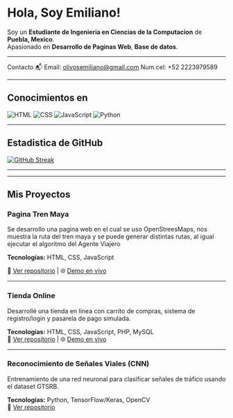 #  Hola, Soy Emiliano! 

 Soy un **Estudiante de Ingenieria en Ciencias de la Computacion** de **Puebla, Mexico**.  
 Apasionado en  **Desarrollo de Paginas Web**, **Base de datos**.

---

Contacto 
📬 Email: [olivosemiliano@gmail.com](mailto:tu.correo@email.com)
 Num.cel: +52 2223979589

---

##  Conocimientos en

![HTML](https://img.shields.io/badge/-HTML5-E34F26?logo=html5&logoColor=white&style=flat)
![CSS](https://img.shields.io/badge/-CSS3-1572B6?logo=css3&logoColor=white&style=flat)
![JavaScript](https://img.shields.io/badge/-JavaScript-F7DF1E?logo=javascript&logoColor=black&style=flat)
![Python](https://img.shields.io/badge/-Python-3776AB?logo=python&logoColor=white&style=flat)

---

##  Estadistica de GitHub

[![GitHub Streak](https://github-readme-streak-stats.herokuapp.com?user=Emiliano-coder&theme=dark&hide_border=true&short_numbers=true)](https://git.io/streak-stats)

---


---



##  Mis Proyectos
###  Pagina Tren Maya
Se desarrollo una pagina web en el cual se uso OpenStreesMaps, nos muestra la ruta del tren maya y se puede generar distintas rutas, al igual ejecutar el algoritmo del Agente Viajero

**Tecnologías:** HTML, CSS, JavaScript

🔗 [Ver repositorio](https://github.com/Emiliano-coder/Emiliano-coder.github.io) | 🌐 [Demo en vivo](https://emiliano-coder.github.io/front.html#inicio)

---

###  Tienda Online
Desarrollé una tienda en línea con carrito de compras, sistema de registro/login y pasarela de pago simulada.

**Tecnologías:** HTML, CSS, JavaScript, PHP, MySQL  
🔗 [Ver repositorio](https://github.com/Emiliano-coder/Inicio_proy) | 🌐 [Demo en vivo](https://elestadodemaximacoherencia.com/proyecto/html/index.html)


---

###  Reconocimiento de Señales Viales (CNN)
Entrenamiento de una red neuronal para clasificar señales de tráfico usando el dataset GTSRB.

**Tecnologías:** Python, TensorFlow/Keras, OpenCV  
🔗 [Ver repositorio](https://github.com/Emiliano-coder/Modelo_CNN_ProcImgs)
